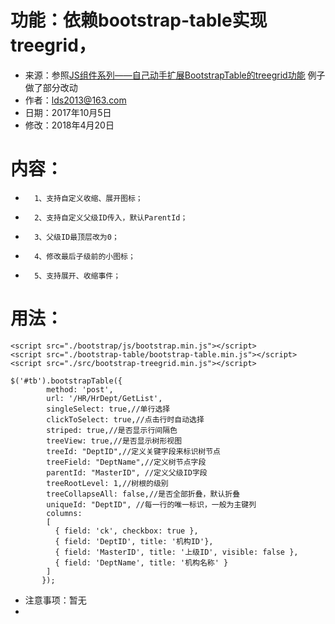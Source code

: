 
 # 功能：依赖bootstrap-table实现treegrid，
 * 来源：参照[JS组件系列——自己动手扩展BootstrapTable的treegrid功能](http://www.cnblogs.com/landeanfen/p/6924895.html) 例子做了部分改动
 * 作者：lds2013@163.com
 * 日期：2017年10月5日
 * 修改：2018年4月20日
 # 内容：
 *       1、支持自定义收缩、展开图标；
 *       2、支持自定义父级ID传入，默认ParentId；
 *       3、父级ID最顶层改为0；
 *       4、修改最后子级前的小图标；
 *       5、支持展开、收缩事件；

 # 用法： 
```
<script src="./bootstrap/js/bootstrap.min.js"></script>
<script src="./bootstrap-table/bootstrap-table.min.js"></script>
<script src="./src/bootstrap-treegrid.min.js"></script>

$('#tb').bootstrapTable({
        method: 'post',
        url: '/HR/HrDept/GetList',
        singleSelect: true,//单行选择
        clickToSelect: true,//点击行时自动选择
        striped: true,//是否显示行间隔色
        treeView: true,//是否显示树形视图
        treeId: "DeptID",//定义关键字段来标识树节点
        treeField: "DeptName",//定义树节点字段
        parentId: "MasterID", //定义父级ID字段
        treeRootLevel: 1,//树根的级别
        treeCollapseAll: false,//是否全部折叠，默认折叠 
        uniqueId: "DeptID", //每一行的唯一标识，一般为主键列
        columns:
        [
          { field: 'ck', checkbox: true },
          { field: 'DeptID', title: '机构ID'},
          { field: 'MasterID', title: '上级ID', visible: false },
          { field: 'DeptName', title: '机构名称' }
        ]
       });
```

 * 注意事项：暂无
 *           
